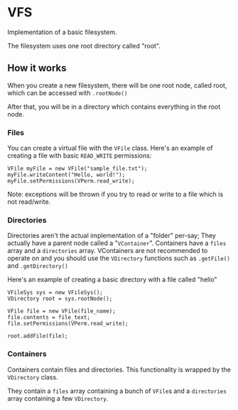 # VFS

Implementation of a basic filesystem.

The filesystem uses one root directory called "root".

## How it works

When you create a new filesystem, there will be one root node, called root, which can be accessed with `.rootNode()`

After that, you will be in a directory which contains everything in the root node.

### Files

You can create a virtual file with the `VFile` class. Here's an example of creating a file with basic `READ_WRITE` permissions:

```dlang
VFile myFile = new VFile("sample_file.txt");
myFile.writeContent("Hello, world!");
myFile.setPermissions(VPerm.read_write);
```

Note: exceptions will be thrown if you try to read or write to a file which is not read/write.

### Directories

Directories aren't the actual implementation of a "folder" per-say; They actually have a parent node called a "`VContainer`". Containers have a `files` array and a `directories` array. VContainers are not recommended to operate on and you should use the `VDirectory` functions such as `.getFile()` and `.getDirectory()`

Here's an example of creating a basic directory with a file called "hello"

```dlang
VFileSys sys = new VFileSys();
VDirectory root = sys.rootNode();

VFile file = new VFile(file_name);
file.contents = file_text;
file.setPermissions(VPerm.read_write);

root.addFile(file);
```

### Containers

Containers contain files and directories. This functionality is wrapped by the `VDirectory` class.

They contain a `files` array containing a bunch of `VFile`s and a `directories` array containing a few `VDirectory`.
